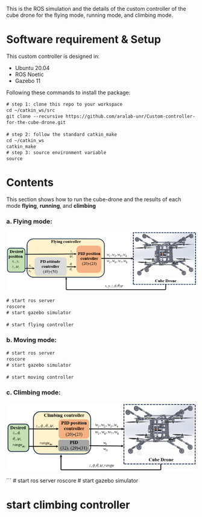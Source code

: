 This is the ROS simulation and the details of the custom controller of the cube drone for the flying mode, running mode, and climbing mode.
# Software requirement & Setup
This custom controller is designed in:
- Ubuntu 20.04
- ROS Noetic
- Gazebo 11
  
Following these commands to install the package:
```shell
# step 1: clone this repo to your workspace
cd ~/catkin_ws/src
git clone --recursive https://github.com/aralab-unr/Custom-controller-for-the-cube-drone.git

# step 2: follow the standard catkin_make
cd ~/catkin_ws
catkin_make
# step 3: source environment variable
source 
```
# Contents
This section shows how to run the cube-drone and the results of each mode **flying**, **running**, and **climbing**
### a. **Flying mode:**   
<p align='center'>
    <img src="cubedrone/images/schemecubeflying.png" />
</p>

```
# start ros server
roscore
# start gazebo simulator

# start flying controller

```
### b. **Moving mode:**   

```
# start ros server
roscore
# start gazebo simulator

# start moving controller

```
### c. **Climbing mode:**   
<p align='center'>
    <img src="cubedrone/images/schemecubeclimbing.png" />
</p>
```
# start ros server
roscore
# start gazebo simulator

# start climbing controller

```

